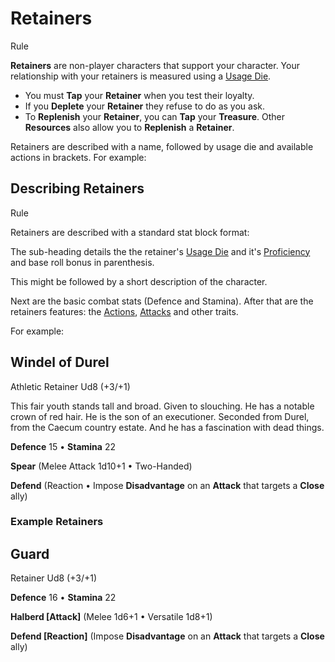 # Retainers

Rule

**Retainers** are non-player characters that support your character. Your relationship with your retainers is measured using a [Usage Die](../../pages/rules/usage.md).

  * You must **Tap** your **Retainer** when you test their loyalty.
  * If you **Deplete** your **Retainer** they refuse to do as you ask.
  * To **Replenish** your **Retainer**, you can **Tap** your **Treasure**. Other **Resources** also allow you to **Replenish** a **Retainer**.

Retainers are described with a name, followed by usage die and available actions in brackets. For example:

## Describing Retainers

Rule

Retainers are described with a standard stat block format:

The sub-heading details the the retainer's [Usage Die](../../pages/rules/usage.md) and it's [Proficiency](../../pages/rules/proficiency.md) and base roll bonus in parenthesis.

This might be followed by a short description of the character.

Next are the basic combat stats (Defence and Stamina). After that are the retainers features: the [Actions](../../pages/combat/actions.md), [Attacks](../../pages/combat/attacks.md) and other traits.

For example:

<section class="summaries">

<section class="summary">

## Windel of Durel

Athletic Retainer Ud8 (+3/+1)

This fair youth stands tall and broad. Given to slouching. He has a notable crown of red hair. He is the son of an executioner. Seconded from Durel, from the Caecum country estate. And he has a fascination with dead things.

**Defence** 15 • **Stamina** 22

**Spear** (Melee Attack 1d10+1 • Two-Handed)

**Defend** (Reaction • Impose **Disadvantage** on an **Attack** that targets a **Close** ally)

</section>

</section>

### Example Retainers

<section class="summaries">

<section class="summary">

## Guard

Retainer Ud8 (+3/+1)

**Defence** 16 • **Stamina** 22

**Halberd [Attack]** (Melee 1d6+1 • Versatile 1d8+1)

**Defend [Reaction]** (Impose **Disadvantage** on an **Attack** that targets a **Close** ally)

</section>

</section>
